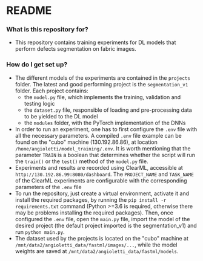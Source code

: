 # README #

### What is this repository for? ###

* This repository contains training experiments for DL models that perform defects segmentation on fabric images.

### How do I get set up? ###

* The different models of the experiments are contained in the `projects` folder. The latest and good performing project
  is the `segmentation_v1` folder. Each project contains:
  - the `model.py` file, which implements the training, validation and testing logic
  - the `dataset.py` file, responsible of loading and pre-processing data to be yielded to the DL model
  - the `modules` folder, with the PyTorch implementation of the DNNs
* In order to run an experiment, one has to first configure the `.env` file with all the necessary parameters.
  A compiled `.env` file example can be found on the "cubo" machine (130.192.86.86), at location
  `/home/angioletti/model_training/.env`. It is worth mentioning that the parameter `TRAIN` is a boolean that determines
   whether the script will run the `train()` or the `test()` method of the `model.py` file.
* Experiments and results are recorded using ClearML, accessible at `http://130.192.86.99:8080/dashboard`. The
  `PROJECT_NAME` and `TASK_NAME` of the ClearML experiments are configurable with the corresponding parameters of the
  `.env` file
* To run the repository, just create a virtual environment, activate it and install the required packages, by running
  the `pip install -r requirements.txt` command (Python >=3.6 is required, otherwise there may be problems installing
  the required packages). Then, once configured the `.env` file, open the `main.py` file, import the model
  of the desired project (the default project imported is the segmentation_v1) and run `python main.py`.
* The dataset used by the projects is located on the "cubo" machine at `/mnt/data2/angioletti_data/fastml/images/...`,
  while the model weights are saved at `/mnt/data2/angioletti_data/fastml/models`.